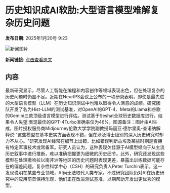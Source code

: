 # 历史知识成AI软肋:大型语言模型难解复杂历史问题

**发布日期**: 2025年1月20号 9:23

![新闻图片](https://pic.chinaz.com/picmap/202307181533299002_4.jpg)

**新闻链接**: [点击查看原文](https://www.aibase.com/zh/news/14827)

## 内容

最新研究显示，尽管人工智能在编程和内容创作等领域表现出色，但在处理复杂的历史问题时仍显不足。近期在NeurIPS会议上公布的一项研究表明，即使是最先进的大型语言模型（LLM）在历史知识测试中也难以取得令人满意的成绩。研究团队开发了名为Hist-LLM的测试基准，对OpenAI的GPT-4、Meta的Llama和谷歌的Gemini三款顶级语言模型进行评估。测试基于Seshat全球历史数据库进行，结果令人失望:表现最佳的GPT-4Turbo准确率仅为46%。图源备注：图片由AI生成，图片授权服务商Midjourney伦敦大学学院副教授玛丽亚·德尔里奥-查诺纳解释说:"这些模型在基本史实方面表现不错，但在涉及博士级别的深入历史研究时却力不从心。"研究发现AI经常在细节上出错，比如错误判断古埃及某些时期是否拥有特定军事技术或常备军。研究人员认为，这种表现欠佳源于AI模型倾向于从主流历史叙事中进行推断，难以准确把握更为细微的历史细节。此外，研究还发现这些模型在处理撒哈拉以南非洲等地区的历史问题时表现更差，暴露出训练数据可能存在的偏差问题。复杂性科学中心（CSH）的研究负责人Peter Turchin表示，这一发现说明在某些专业领域，AI尚无法取代人类专家。不过研究团队仍对AI在历史研究中的应用前景保持乐观，他们正在改进测试基准，以期帮助开发出更优秀的模型。
